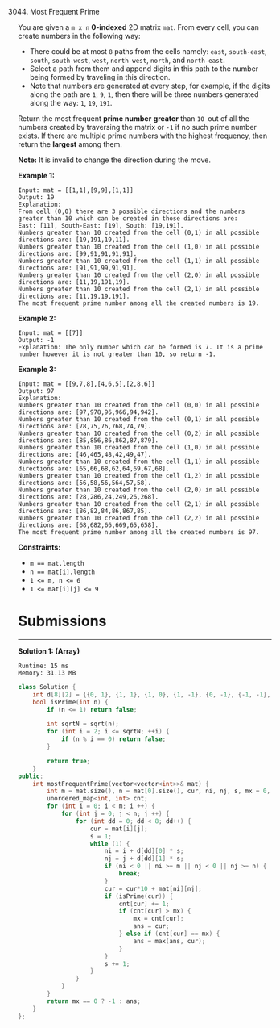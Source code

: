 3044. Most Frequent Prime

You are given a `m x n` **0-indexed** 2D matrix `mat`. From every cell, you can create numbers in the following way:

* There could be at most `8` paths from the cells namely: `east`, `south-east`, `south`, `south-west`, `west`, `north-west`, `north`, and `north-east`.
* Select a path from them and append digits in this path to the number being formed by traveling in this direction.
* Note that numbers are generated at every step, for example, if the digits along the path are `1`, `9`, `1`, then there will be three numbers generated along the way: `1`, `19`, `191`.

Return the most frequent **prime number**  **greater** than `10 `out of all the numbers created by traversing the matrix or `-1` if no such prime number exists. If there are multiple prime numbers with the highest frequency, then return the **largest** among them.

**Note:** It is invalid to change the direction during the move.

 

**Example 1:**


```
Input: mat = [[1,1],[9,9],[1,1]]
Output: 19
Explanation: 
From cell (0,0) there are 3 possible directions and the numbers greater than 10 which can be created in those directions are:
East: [11], South-East: [19], South: [19,191].
Numbers greater than 10 created from the cell (0,1) in all possible directions are: [19,191,19,11].
Numbers greater than 10 created from the cell (1,0) in all possible directions are: [99,91,91,91,91].
Numbers greater than 10 created from the cell (1,1) in all possible directions are: [91,91,99,91,91].
Numbers greater than 10 created from the cell (2,0) in all possible directions are: [11,19,191,19].
Numbers greater than 10 created from the cell (2,1) in all possible directions are: [11,19,19,191].
The most frequent prime number among all the created numbers is 19.
```

**Example 2:**

```
Input: mat = [[7]]
Output: -1
Explanation: The only number which can be formed is 7. It is a prime number however it is not greater than 10, so return -1.
```

**Example 3:**
```
Input: mat = [[9,7,8],[4,6,5],[2,8,6]]
Output: 97
Explanation: 
Numbers greater than 10 created from the cell (0,0) in all possible directions are: [97,978,96,966,94,942].
Numbers greater than 10 created from the cell (0,1) in all possible directions are: [78,75,76,768,74,79].
Numbers greater than 10 created from the cell (0,2) in all possible directions are: [85,856,86,862,87,879].
Numbers greater than 10 created from the cell (1,0) in all possible directions are: [46,465,48,42,49,47].
Numbers greater than 10 created from the cell (1,1) in all possible directions are: [65,66,68,62,64,69,67,68].
Numbers greater than 10 created from the cell (1,2) in all possible directions are: [56,58,56,564,57,58].
Numbers greater than 10 created from the cell (2,0) in all possible directions are: [28,286,24,249,26,268].
Numbers greater than 10 created from the cell (2,1) in all possible directions are: [86,82,84,86,867,85].
Numbers greater than 10 created from the cell (2,2) in all possible directions are: [68,682,66,669,65,658].
The most frequent prime number among all the created numbers is 97.
```

**Constraints:**

* `m == mat.length`
* `n == mat[i].length`
* `1 <= m, n <= 6`
* `1 <= mat[i][j] <= 9`

# Submissions
---
**Solution 1: (Array)**
```
Runtime: 15 ms
Memory: 31.13 MB
```
```c++
class Solution {
    int d[8][2] = {{0, 1}, {1, 1}, {1, 0}, {1, -1}, {0, -1}, {-1, -1}, {-1, 0}, {-1, 1}};
    bool isPrime(int n) {
        if (n <= 1) return false;

        int sqrtN = sqrt(n);
        for (int i = 2; i <= sqrtN; ++i) { 
            if (n % i == 0) return false;
        }

        return true; 
    }
public:
    int mostFrequentPrime(vector<vector<int>>& mat) {
        int m = mat.size(), n = mat[0].size(), cur, ni, nj, s, mx = 0, ans = 0;
        unordered_map<int, int> cnt;
        for (int i = 0; i < m; i ++) {
            for (int j = 0; j < n; j ++) {
                for (int dd = 0; dd < 8; dd++) {
                    cur = mat[i][j];
                    s = 1;
                    while (1) {
                        ni = i + d[dd][0] * s;
                        nj = j + d[dd][1] * s;
                        if (ni < 0 || ni >= m || nj < 0 || nj >= n) {
                            break;
                        }
                        cur = cur*10 + mat[ni][nj];
                        if (isPrime(cur)) {
                            cnt[cur] += 1;
                            if (cnt[cur] > mx) {
                                mx = cnt[cur];
                                ans = cur;
                            } else if (cnt[cur] == mx) {
                                ans = max(ans, cur);
                            }
                        }
                        s += 1;
                    }
                }
            }
        }
        return mx == 0 ? -1 : ans;
    }
};
```
